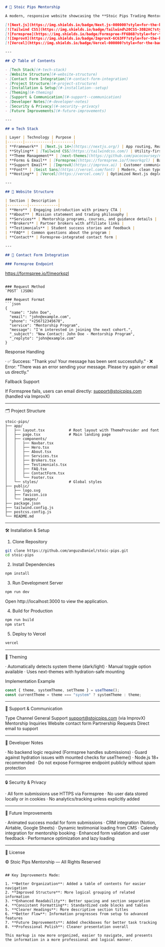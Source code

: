 ```markdown
# 🧭 Stoic Pips Mentorship

A modern, responsive website showcasing the **Stoic Pips Trading Mentorship Program**, offering comprehensive trading education in synthetic indices and forex markets.

[![Next.js](https://img.shields.io/badge/Next.js-000000?style=for-the-badge&logo=nextdotjs&logoColor=white)](https://nextjs.org/)
[![Tailwind CSS](https://img.shields.io/badge/Tailwind%20CSS-38B2AC?style=for-the-badge&logo=tailwind-css&logoColor=white)](https://tailwindcss.com/)
[![Formspree](https://img.shields.io/badge/Formspree-FF6B6B?style=for-the-badge&logo=formspree&logoColor=white)](https://formspree.io/)
[![ImprovX](https://img.shields.io/badge/ImprovX-6C63FF?style=for-the-badge&logo=zapier&logoColor=white)](https://improvx.ai)
[![Vercel](https://img.shields.io/badge/Vercel-000000?style=for-the-badge&logo=vercel&logoColor=white)](https://vercel.com/)

---

## 📋 Table of Contents

- [Tech Stack](#-tech-stack)
- [Website Structure](#-website-structure)
- [Contact Form Integration](#-contact-form-integration)
- [Project Structure](#-project-structure)
- [Installation & Setup](#-installation--setup)
- [Theming](#-theming)
- [Support & Communication](#-support--communication)
- [Developer Notes](#-developer-notes)
- [Security & Privacy](#-security--privacy)
- [Future Improvements](#-future-improvements)

---

## ⚙️ Tech Stack

| Layer | Technology | Purpose |
|-------|------------|---------|
| **Framework** | [Next.js 14+](https://nextjs.org/) | App routing, React rendering, and optimization |
| **Styling** | [Tailwind CSS](https://tailwindcss.com/) | Utility-first responsive styling |
| **Theme Management** | [next-themes](https://github.com/pacocoursey/next-themes) | Light/dark/system theme handling |
| **Forms & Email** | [Formspree](https://formspree.io/f/meorkqzl) | Backend-free contact form management |
| **Support Email** | [ImprovX](https://improvx.ai) | Customer communication via `support@stoicpips.com` |
| **Font** | [Geist Sans](https://vercel.com/font) | Modern, clean typography |
| **Hosting** | [Vercel](https://vercel.com/) | Optimized Next.js deployment |

---

## 🧩 Website Structure

| Section | Description |
|---------|-------------|
| **Hero** | Engaging introduction with primary CTA |
| **About** | Mission statement and trading philosophy |
| **Services** | Mentorship programs, courses, and guidance details |
| **Brokers** | Partner brokers with affiliate links |
| **Testimonials** | Student success stories and feedback |
| **FAQ** | Common questions about the program |
| **Contact** | Formspree-integrated contact form |

---

## 📨 Contact Form Integration

### Formspree Endpoint
```

https://formspree.io/f/meorkqzl

```

### Request Method
`POST` (JSON)

### Request Format
```json
{
  "name": "John Doe",
  "email": "john@example.com",
  "phone": "+256712345678",
  "service": "Mentorship Program",
  "message": "I'm interested in joining the next cohort.",
  "_subject": "New Contact: John Doe - Mentorship Program",
  "_replyto": "john@example.com"
}
```

Response Handling

· ✅ Success: "Thank you! Your message has been sent successfully."
· ❌ Error: "There was an error sending your message. Please try again or email us directly."

Fallback Support

If Formspree fails, users can email directly: support@stoicpips.com (handled via ImprovX)

---

🗂️ Project Structure

```
stoic-pips/
├── app/
│   ├── layout.tsx           # Root layout with ThemeProvider and font
│   ├── page.tsx             # Main landing page
│   ├── components/
│   │   ├── Navbar.tsx
│   │   ├── Hero.tsx
│   │   ├── About.tsx
│   │   ├── Services.tsx
│   │   ├── Brokers.tsx
│   │   ├── Testimonials.tsx
│   │   ├── FAQ.tsx
│   │   ├── ContactForm.tsx
│   │   └── Footer.tsx
│   └── styles/              # Global styles
├── public/
│   ├── logo.svg
│   ├── favicon.ico
│   └── images/
├── package.json
├── tailwind.config.js
├── postcss.config.js
└── README.md
```

---

🛠️ Installation & Setup

1. Clone Repository

```bash
git clone https://github.com/anguzuDaniel/stoic-pips.git
cd stoic-pips
```

2. Install Dependencies

```bash
npm install
```

3. Run Development Server

```bash
npm run dev
```

Open http://localhost:3000 to view the application.

4. Build for Production

```bash
npm run build
npm start
```

5. Deploy to Vercel

```bash
vercel
```

---

🎨 Theming

· Automatically detects system theme (dark/light)
· Manual toggle option available
· Uses next-themes with hydration-safe mounting

Implementation Example

```javascript
const { theme, systemTheme, setTheme } = useTheme();
const currentTheme = theme === "system" ? systemTheme : theme;
```

---

💬 Support & Communication

Type Channel
General Support support@stoicpips.com (via ImprovX)
Mentorship Inquiries Website contact form
Partnership Requests Direct email to support

---

🧠 Developer Notes

· No backend logic required (Formspree handles submissions)
· Guard against hydration issues with mounted checks for useTheme()
· Node.js 18+ recommended
· Do not expose Formspree endpoint publicly without spam protection

---

🔒 Security & Privacy

· All form submissions use HTTPS via Formspree
· No user data stored locally or in cookies
· No analytics/tracking unless explicitly added

---

🚀 Future Improvements

· Animated success modal for form submissions
· CRM integration (Notion, Airtable, Google Sheets)
· Dynamic testimonial loading from CMS
· Calendly integration for mentorship booking
· Enhanced form validation and user feedback
· Performance optimization and lazy loading

---

📄 License

© Stoic Pips Mentorship — All Rights Reserved

```

## Key Improvements Made:

1. **Better Organization**: Added a table of contents for easier navigation
2. **Improved Structure**: More logical grouping of related information
3. **Enhanced Readability**: Better spacing and section separation
4. **Consistent Formatting**: Standardized code blocks and tables
5. **Clearer Headings**: More descriptive section titles
6. **Better Flow**: Information progresses from setup to advanced features
7. **Future Improvements**: Added checkboxes for better task tracking
8. **Professional Polish**: Cleaner presentation overall

This markup is now more organized, easier to navigate, and presents the information in a more professional and logical manner.